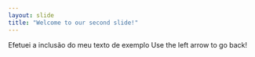 ```yaml
---
layout: slide
title: "Welcome to our second slide!"
---
```

Efetuei a inclusão do meu texto de exemplo
Use the left arrow to go back!
